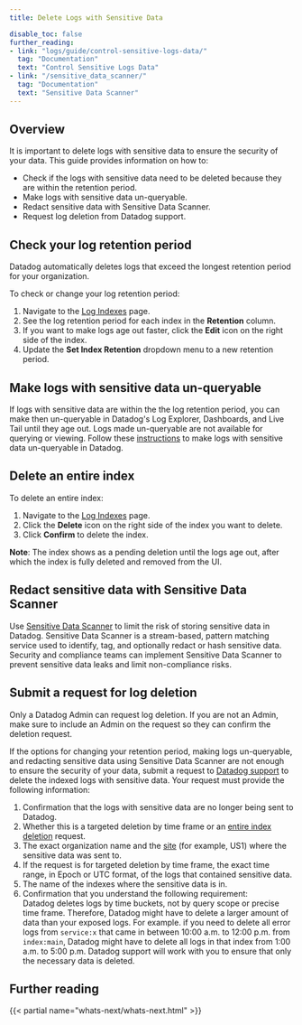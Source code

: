 ```yaml
---
title: Delete Logs with Sensitive Data

disable_toc: false
further_reading:
- link: "logs/guide/control-sensitive-logs-data/"
  tag: "Documentation"
  text: "Control Sensitive Logs Data"
- link: "/sensitive_data_scanner/"
  tag: "Documentation"
  text: "Sensitive Data Scanner"
---
```


## Overview

It is important to delete logs with sensitive data to ensure the security of your data. This guide provides information on how to:

- Check if the logs with sensitive data need to be deleted because they are within the retention period.
- Make logs with sensitive data un-queryable.
- Redact sensitive data with Sensitive Data Scanner.
- Request log deletion from Datadog support.

## Check your log retention period

Datadog automatically deletes logs that exceed the longest retention period for your organization.

To check or change your log retention period:

1. Navigate to the [Log Indexes][1] page.
1. See the log retention period for each index in the **Retention** column.
1. If you want to make logs age out faster, click the **Edit** icon on the right side of the index.
1. Update the **Set Index Retention** dropdown menu to a new retention period.

## Make logs with sensitive data un-queryable

If logs with sensitive data are within the the log retention period, you can make then un-queryable in Datadog's Log Explorer, Dashboards, and Live Tail until they age out. Logs made un-queryable are not available for querying or viewing. Follow these [instructions][2] to make logs with sensitive data un-queryable in Datadog.

## Delete an entire index

To delete an entire index:

1. Navigate to the [Log Indexes][1] page.
1. Click the **Delete** icon on the right side of the index you want to delete.
1. Click **Confirm** to delete the index.

**Note**: The index shows as a pending deletion until the logs age out, after which the index is fully deleted and removed from the UI.

## Redact sensitive data with Sensitive Data Scanner

Use [Sensitive Data Scanner][5] to limit the risk of storing sensitive data in Datadog. Sensitive Data Scanner is a stream-based, pattern matching service used to identify, tag, and optionally redact or hash sensitive data. Security and compliance teams can implement Sensitive Data Scanner to prevent sensitive data leaks and limit non-compliance risks.

## Submit a request for log deletion

<div class="alert alert-warning">
Only a Datadog Admin can request log deletion. If you are not an Admin, make sure to include an Admin on the request so they can confirm the deletion request.
</div>

If the options for changing your retention period, making logs un-queryable, and redacting sensitive data using Sensitive Data Scanner are not enough to ensure the security of your data, submit a request to [Datadog support][3] to delete the indexed logs with sensitive data. Your request must provide the following information:

1. Confirmation that the logs with sensitive data are no longer being sent to Datadog.
1. Whether this is a targeted deletion by time frame or an [entire index deletion](#delete-an-entire-index) request.
1. The exact organization name and the [site][4] (for example, US1) where the sensitive data was sent to.
1. If the request is for targeted deletion by time frame, the exact time range, in Epoch or UTC format, of the logs that contained sensitive data.
1. The name of the indexes where the sensitive data is in.
1. Confirmation that you understand the following requirement:
   <div class="alert alert-danger">
   Datadog deletes logs by time buckets, not by query scope or precise time frame. Therefore, Datadog might have to delete a larger amount of data than your exposed logs. For example. if you need to delete all error logs from <code>service:x</code> that came in between 10:00 a.m. to 12:00 p.m. from <code>index:main</code>, Datadog might have to delete all logs in that index from 1:00 a.m. to 5:00 p.m. Datadog support will work with you to ensure that only the necessary data is deleted.
   </div>

## Further reading

{{< partial name="whats-next/whats-next.html" >}}

[1]: https://app.datadoghq.com/logs/pipelines/indexes
[2]: /logs/guide/control-sensitive-logs-data/#make-sensitive-logs-un-queryable-in-datadog-until-they-age-out
[3]: /help/
[4]: /getting_started/site/
[5]: https://www.datadoghq.com/product/sensitive-data-scanner/
